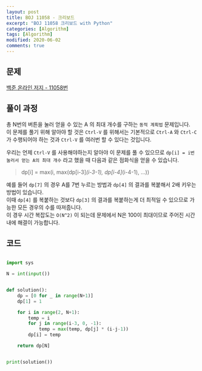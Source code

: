 ```yaml
---
layout: post
title: BOJ 11058 - 크리보드
excerpt: "BOJ 11058 크리보드 with Python"
categories: [Algorithm]
tags: [Algorithm]
modified: 2020-06-02
comments: true
---
```


## 문제
[백준 온라인 저지 - 11058번](https://www.acmicpc.net/problem/11058)

## 풀이 과정
총 N번의 버튼을 눌러 얻을 수 있는 A 의 최대 개수를 구하는 `동적 계획법` 문제입니다. <br>
이 문제를 풀기 위해 알아야 할 것은 `Ctrl-V` 를 위해서는 기본적으로 `Ctrl-A` 와 `Ctrl-C` 가 수행되어야 하는 것과 `Ctrl-V` 를 여러번 할 수 있다는 것입니다. <br>

우리는 언제 `Ctrl-V` 를 사용해야하는지 알아야 이 문제를 풀 수 있으므로 `dp[i] = i번 눌러서 얻는 A의 최대 개수` 라고 했을 때 다음과 같은 점화식을 얻을 수 있습니다. <br>

> dp[i] = max(i, max(dp[i-3]*(i-3-1), dp[i-4]*(i-4-1), ...))

예를 들어 `dp[7]` 의 경우 A를 7번 누르는 방법과 `dp[4]` 의 결과를 복붙해서 2배 키우는 방법이 있습니다. <br>
이때 `dp[4]` 를 복붙하는 것보다 `dp[3]` 의 결과를 복붙하는게 더 최적일 수 있으므로 가능한 모든 경우의 수를 따져줍니다. <br>
이 경우 시간 복잡도는 `O(N^2)` 이 되는데 문제에서 N은 100이 최대이므로 주어진 시간 내에 해결이 가능합니다. <br>


## 코드

~~~ python

import sys

N = int(input())


def solution():
    dp = [0 for _ in range(N+1)]
    dp[1] = 1

    for i in range(2, N+1):
        temp = i
        for j in range(i-3, 0, -1):
            temp = max(temp, dp[j] * (i-j-1))
        dp[i] = temp

    return dp[N]


print(solution())

~~~